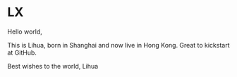 # LX

Hello world,

This is Lihua, born in Shanghai and now live in Hong Kong. Great to kickstart at GitHub. 

Best wishes to the world,
Lihua
